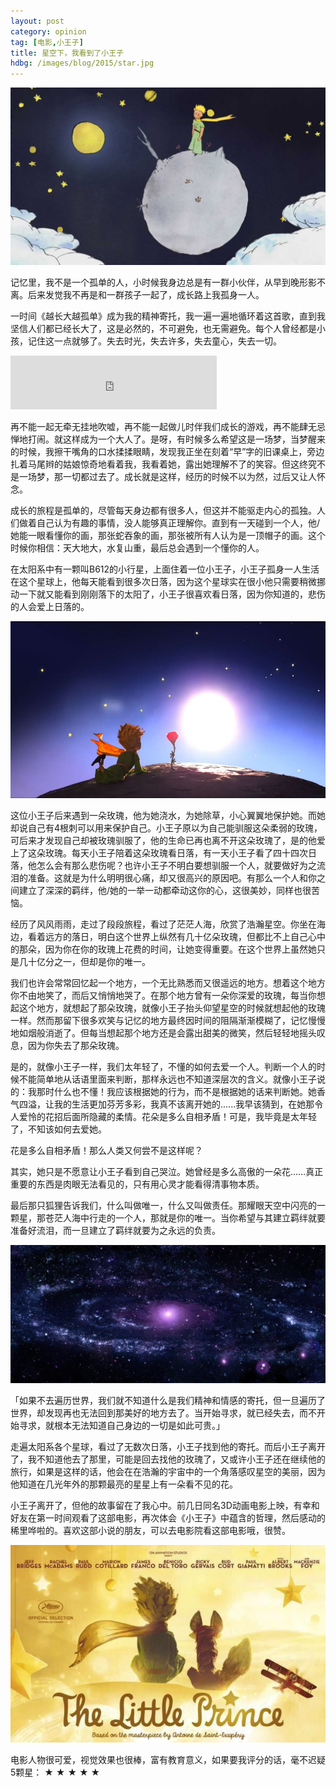 ```yaml
---
layout: post
category: opinion
tag: [电影,小王子]
title: 星空下，我看到了小王子
hdbg: /images/blog/2015/star.jpg
---
```


![w100-小王子](/images/blog/2015/the-little-prince.jpg)

记忆里，我不是一个孤单的人，小时候我身边总是有一群小伙伴，从早到晚形影不离。后来发觉我不再是和一群孩子一起了，成长路上我孤身一人。

一时间《越长大越孤单》成为我的精神寄托，我一遍一遍地循环着这首歌，直到我坚信人们都已经长大了，这是必然的，不可避免，也无需避免。每个人曾经都是小孩，记住这一点就够了。失去时光，失去许多，失去童心，失去一切。

<iframe frameborder="no" border="0" marginwidth="0" marginheight="0" width=330 height=86 src="http://music.163.com/outchain/player?type=2&id=368800&auto=0&height=66"></iframe>

再不能一起无牵无挂地吹嘘，再不能一起做儿时伴我们成长的游戏，再不能肆无忌惮地打闹。就这样成为一个大人了。是呀，有时候多么希望这是一场梦，当梦醒来的时候，我擦干嘴角的口水揉揉眼睛，发现我正坐在刻着“早”字的旧课桌上，旁边扎着马尾辫的姑娘惊奇地看着我，我看着她，露出她理解不了的笑容。但这终究不是一场梦，那一切都过去了。成长就是这样，经历的时候不以为然，过后又让人怀念。

<!--more-->

成长的旅程是孤单的，尽管每天身边都有很多人，但这并不能驱走内心的孤独。人们做着自己认为有趣的事情，没人能够真正理解你。直到有一天碰到一个人，他/她能一眼看懂你的画，那张蛇吞象的画，那张被所有人认为是一顶帽子的画。这个时候你相信：天大地大，水复山重，最后总会遇到一个懂你的人。 

在太阳系中有一颗叫B612的小行星，上面住着一位小王子，小王子孤身一人生活在这个星球上，他每天能看到很多次日落，因为这个星球实在很小他只需要稍微挪动一下就又能看到刚刚落下的太阳了，小王子很喜欢看日落，因为你知道的，悲伤的人会爱上日落的。

![w100-被玫瑰驯服的小王子](/images/blog/2015/prince.jpg)

这位小王子后来遇到一朵玫瑰，他为她浇水，为她除草，小心翼翼地保护她。而她却说自己有4根刺可以用来保护自己。小王子原以为自己能驯服这朵柔弱的玫瑰，可后来才发现自己却被玫瑰驯服了，他的生命已再也离不开这朵玫瑰了，是的他爱上了这朵玫瑰。每天小王子陪着这朵玫瑰看日落，有一天小王子看了四十四次日落，他怎么会有那么悲伤呢？也许小王子不明白要想驯服一个人，就要做好为之流泪的准备。这就是为什么明明很心痛，却又很高兴的原因吧。有那么一个人和你之间建立了深深的羁绊，他/她的一举一动都牵动这你的心，这很美妙，同样也很苦恼。

经历了风风雨雨，走过了段段旅程，看过了茫茫人海，欣赏了浩瀚星空。你坐在海边，看着远方的落日，明白这个世界上纵然有几十亿朵玫瑰，但都比不上自己心中的那朵，因为你在你的玫瑰上花费的时间，让她变得重要。在这个世界上虽然她只是几十亿分之一，但却是你的唯一。

我们也许会常常回忆起一个地方，一个无比熟悉而又很遥远的地方。想着这个地方你不由地笑了，而后又悄悄地哭了。在那个地方曾有一朵你深爱的玫瑰，每当你想起这个地方，就想起了那朵玫瑰，就像小王子抬头仰望星空的时候就想起他的玫瑰一样。然而那留下很多欢笑与记忆的地方最终因时间的阻隔渐渐模糊了，记忆慢慢地如烟般消逝了。但每当想起那个地方还是会露出甜美的微笑，然后轻轻地摇头叹息，因为你失去了那朵玫瑰。

是的，就像小王子一样，我们太年轻了，不懂的如何去爱一个人。判断一个人的时候不能简单地从话语里面来判断，那样永远也不知道深层次的含义。就像小王子说的：我那时什么也不懂！我应该根据她的行为，而不是根据她的话来判断她。她香气四溢，让我的生活更加芬芳多彩，我真不该离开她的......我早该猜到，在她那令人爱怜的花招后面所隐藏的柔情。花朵是多么自相矛盾！可是，我毕竟是太年轻了，不知该如何去爱她。

花是多么自相矛盾！那么人类又何尝不是这样呢？

其实，她只是不愿意让小王子看到自己哭泣。她曾经是多么高傲的一朵花……真正重要的东西是肉眼无法看见的，只有用心灵才能看得清事物本质。

最后那只狐狸告诉我们，什么叫做唯一，什么又叫做责任。那耀眼天空中闪亮的一颗星，那苍茫人海中行走的一个人，那就是你的唯一。当你希望与其建立羁绊就要准备好流泪，而一旦建立了羁绊就要为之永远的负责。

![w100-星星真美，因为那儿有一朵看不见的花](/images/blog/2015/star.jpg)

「如果不去遍历世界，我们就不知道什么是我们精神和情感的寄托，但一旦遍历了世界，却发现再也无法回到那美好的地方去了。当开始寻求，就已经失去，而不开始寻求，就根本无法知道自己身边的一切是如此可贵。」

走遍太阳系各个星球，看过了无数次日落，小王子找到他的寄托。而后‌‌‌小王子离开了，我不知道他去了那里，可能是回去找他的玫瑰了，又或许小王子还在继续他的旅行，如果是这样的话，他会在在浩瀚的宇宙中的一个角落感叹星空的美丽，因为他知道在几光年外的那颗最亮的星星上有一朵看不见的花。

小王子离开了，但他的故事留在了我心中。前几日同名3D动画电影上映，有幸和好友在第一时间观看了这部电影，再次体会《小王子》中蕴含的哲理，然后感动的稀里哗啦的。喜欢这部小说的朋友，可以去电影院看这部电影哦，很赞。

![w100-3D 动画电影 The little prince](/images/blog/2015/the-little-prince-movie.jpg)

电影人物很可爱，视觉效果也很棒，富有教育意义，如果要我评分的话，毫不迟疑5颗星： ★ ★ ★ ★ ★ 